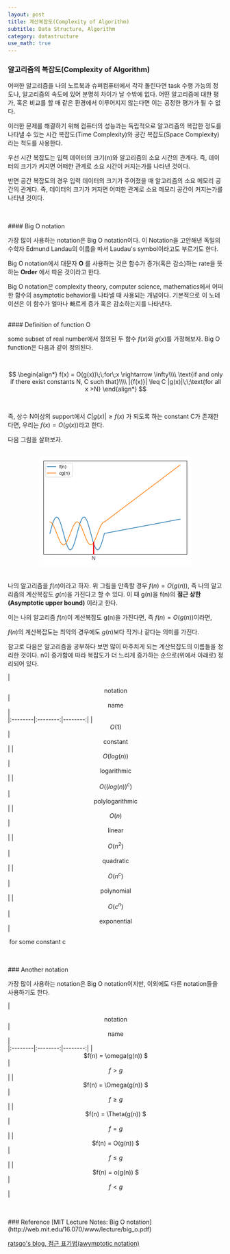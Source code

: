 ```yaml
---
layout: post
title: 계산복잡도(Complexity of Algorithm)
subtitle: Data Structure, Algorithm
category: datastructure
use_math: true
---
```



### 알고리즘의 복잡도(Complexity of Algorithm)

어떠한 알고리즘을 나의 노트북과 슈퍼컴퓨터에서 각각 돌린다면 task 수행 가능의 정도나, 알고리즘의 속도에 있어 분명히 차이가 날 수밖에 없다. 어떤 알고리즘에 대한 평가, 혹은 비교를 할 때 같은 환경에서 이루어지지 않는다면 이는 공정한 평가가 될 수 없다.

이러한 문제를 해결하기 위해 컴퓨터의 성능과는 독립적으로 알고리즘의 복잡한 정도를 나타낼 수 있는 시간 복잡도(Time Complexity)와 공간 복잡도(Space Complexity)라는 척도를 사용한다.

우선 시간 복잡도는 입력 데이터의 크기(n)와 알고리즘의 소요 시간의 관계다. 즉, 데이터의 크기가 커지면 어떠한 관계로 소요 시간이 커지는가를 나타낸 것이다.

반면 공간 복잡도의 경우 입력 데이터의 크기가 주어졌을 때 알고리즘의 소요 메모리 공간의 관계다. 즉, 데이터의 크기가 커지면 어떠한 관계로 소요 메모리 공간이 커지는가를 나타낸 것이다.

<br>
<br>
#### Big O notation

가장 많이 사용하는 notation은 Big O notation이다. 이 Notation을 고안해낸 독일의 수학자 Edmund Landau의 이름을 따서 Laudau's symbol이라고도 부르기도 한다.

Big O notation에서 대문자 __O__ 를 사용하는 것은 함수가 증가(혹은 감소)하는 rate을 뜻하는 __Order__ 에서 따온 것이라고 한다.

Big O notation은 complexity theory, computer science, mathematics에서 어떠한 함수의 asymptotic behavior를 나타낼 때 사용되는 개념이다. 기본적으로 이 노테이션은 이 함수가 얼마나 빠르게 증가 혹은 감소하는지를 나타낸다.

<br>
#### Definition of function O

some subset of real number에서 정의된 두 함수 $f(x)$와 $g(x)$를 가정해보자. Big O function은 다음과 같이 정의된다.

<br>

$$
\begin{align*}
f(x) = O(g(x))\;\;for\;x \rightarrow \infty\\\\
\text{if and only if there exist constants N, C such that}\\\\
|{f(x)}|    \leq C |g(x)|\;\;\text{for all x >N}
\end{align*}
$$

<br>

즉, 상수 N이상의 support에서 $C \vert g(x) \vert \geq f(x)$ 가 되도록 하는 constant C가 존재한다면, 우리는 $f(x) = O(g(x))$라고 한다.

다음 그림을 살펴보자.

<br>

<center><img src = '/post_img/191118/image1.png'/></center>

<br>

나의 알고리즘을 $f(n)$이라고 하자. 위 그림을 만족할 경우 $f(n)=O(g(n))$, 즉 나의 알고리즘의 계산복잡도 $g(n)$을 가진다고 할 수 있다. 이 때 g(n)을 f(n)의 __점근 상한(Asymptotic upper bound)__ 이라고 한다.

이는 나의 알고리즘 $f(n)$이 계산복잡도 g(n)을 가진다면, 즉 $f(n) = O(g(n))$이라면,

$f(n)$의 계산복잡도는 최악의 경우에도 $g(n)$보다 작거나 같다는 의미를 가진다.

참고로 다음은 알고리즘을 공부하다 보면 많이 마주치게 되는 계산복잡도의 이름들을 정리한 것이다. n이 증가함에 따라 복잡도가 더 느리게 증가하는 순으로(위에서 아래로) 정리되어 있다.


|  <center>notation</center> |  <center>name</center> |  
|:--------|:--------:|--------:|
| <center>  $O(1)$ </center> | <center> constant </center> |
| <center>  $O(log(n))$ </center> | <center> logarithmic </center> |
| <center>  $O({(log(n))}^c$) </center> | <center> polylogarithmic </center> |
| <center>  $O(n)$ </center> | <center> linear </center> |
| <center>  $O(n^2)$ </center> | <center> quadratic </center> |
| <center>  $O(n^c)$ </center> | <center> polynomial </center> |
| <center>  $O(c^n)$ </center> | <center> exponential </center> |

$\;\text{for some constant c}$


<br>
<br>
### Another notation

가장 많이 사용하는 notation은 Big O notation이지만, 이외에도 다른 notation들을 사용하기도 한다.



|  <center>notation</center> |  <center>name</center> |  
|:--------|:--------:|--------:|
| <center>  $f(n) = \omega(g(n)) $ </center> | <center> $f \gt g$ </center> |
| <center>  $f(n) = \Omega(g(n)) $ </center> | <center> $f \geq g$ </center> |
| <center>  $f(n) = \Theta(g(n)) $ </center> | <center> $f = g$ </center> |
| <center>  $f(n) = O(g(n)) $ </center> | <center> $f \leq g$ </center> |
| <center>  $f(n) = o(g(n)) $ </center> | <center> $f \lt g$ </center> |

<br>
<br>
### Reference
[MIT Lecture Notes: Big O notation](http://web.mit.edu/16.070/www/lecture/big_o.pdf)

[ratsgo's blog, 점근 표기법(awymptotic notation)](https://ratsgo.github.io/data%20structure&algorithm/2017/09/13/asymptotic/)

<br>
<br>
